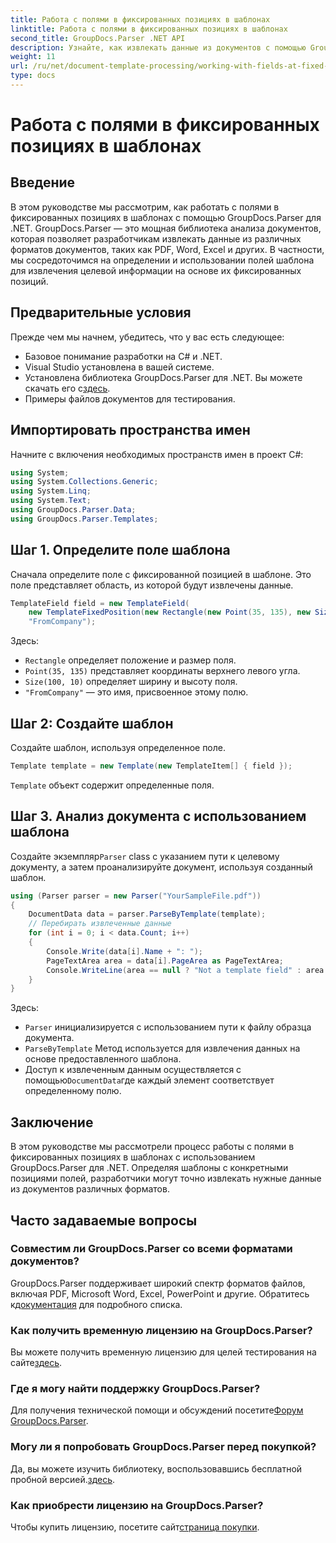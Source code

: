 ```yaml
---
title: Работа с полями в фиксированных позициях в шаблонах
linktitle: Работа с полями в фиксированных позициях в шаблонах
second_title: GroupDocs.Parser .NET API
description: Узнайте, как извлекать данные из документов с помощью GroupDocs.Parser для .NET. Подробное руководство с примерами кода.
weight: 11
url: /ru/net/document-template-processing/working-with-fields-at-fixed-positions-in-templates/
type: docs
---
```

# Работа с полями в фиксированных позициях в шаблонах

## Введение
В этом руководстве мы рассмотрим, как работать с полями в фиксированных позициях в шаблонах с помощью GroupDocs.Parser для .NET. GroupDocs.Parser — это мощная библиотека анализа документов, которая позволяет разработчикам извлекать данные из различных форматов документов, таких как PDF, Word, Excel и других. В частности, мы сосредоточимся на определении и использовании полей шаблона для извлечения целевой информации на основе их фиксированных позиций.
## Предварительные условия
Прежде чем мы начнем, убедитесь, что у вас есть следующее:
- Базовое понимание разработки на C# и .NET.
- Visual Studio установлена в вашей системе.
- Установлена библиотека GroupDocs.Parser для .NET. Вы можете скачать его с[здесь](https://releases.groupdocs.com/parser/net/).
- Примеры файлов документов для тестирования.

## Импортировать пространства имен
Начните с включения необходимых пространств имен в проект C#:
```csharp
using System;
using System.Collections.Generic;
using System.Linq;
using System.Text;
using GroupDocs.Parser.Data;
using GroupDocs.Parser.Templates;
```
## Шаг 1. Определите поле шаблона
Сначала определите поле с фиксированной позицией в шаблоне. Это поле представляет область, из которой будут извлечены данные.
```csharp
TemplateField field = new TemplateField(
    new TemplateFixedPosition(new Rectangle(new Point(35, 135), new Size(100, 10))),
    "FromCompany");
```
Здесь:
- `Rectangle` определяет положение и размер поля.
- `Point(35, 135)` представляет координаты верхнего левого угла.
- `Size(100, 10)` определяет ширину и высоту поля.
- `"FromCompany"` — это имя, присвоенное этому полю.
## Шаг 2: Создайте шаблон
Создайте шаблон, используя определенное поле.
```csharp
Template template = new Template(new TemplateItem[] { field });
```
`Template` объект содержит определенные поля.
## Шаг 3. Анализ документа с использованием шаблона
 Создайте экземпляр`Parser` class с указанием пути к целевому документу, а затем проанализируйте документ, используя созданный шаблон.
```csharp
using (Parser parser = new Parser("YourSampleFile.pdf"))
{
    DocumentData data = parser.ParseByTemplate(template);
    // Перебирать извлеченные данные
    for (int i = 0; i < data.Count; i++)
    {
        Console.Write(data[i].Name + ": ");
        PageTextArea area = data[i].PageArea as PageTextArea;
        Console.WriteLine(area == null ? "Not a template field" : area.Text);
    }
}
```
Здесь:
- `Parser` инициализируется с использованием пути к файлу образца документа.
- `ParseByTemplate` Метод используется для извлечения данных на основе предоставленного шаблона.
-  Доступ к извлеченным данным осуществляется с помощью`DocumentData`где каждый элемент соответствует определенному полю.

## Заключение
В этом руководстве мы рассмотрели процесс работы с полями в фиксированных позициях в шаблонах с использованием GroupDocs.Parser для .NET. Определяя шаблоны с конкретными позициями полей, разработчики могут точно извлекать нужные данные из документов различных форматов.

## Часто задаваемые вопросы
### Совместим ли GroupDocs.Parser со всеми форматами документов?
 GroupDocs.Parser поддерживает широкий спектр форматов файлов, включая PDF, Microsoft Word, Excel, PowerPoint и другие. Обратитесь к[документация](https://tutorials.groupdocs.com/parser/net/) для подробного списка.
### Как получить временную лицензию на GroupDocs.Parser?
 Вы можете получить временную лицензию для целей тестирования на сайте[здесь](https://purchase.groupdocs.com/temporary-license/).
### Где я могу найти поддержку GroupDocs.Parser?
 Для получения технической помощи и обсуждений посетите[Форум GroupDocs.Parser](https://forum.groupdocs.com/c/parser/17).
### Могу ли я попробовать GroupDocs.Parser перед покупкой?
 Да, вы можете изучить библиотеку, воспользовавшись бесплатной пробной версией.[здесь](https://releases.groupdocs.com/).
### Как приобрести лицензию на GroupDocs.Parser?
 Чтобы купить лицензию, посетите сайт[страница покупки](https://purchase.groupdocs.com/buy).